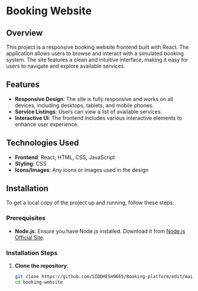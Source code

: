 # Booking Website

## Overview

This project is a responsive booking website frontend built with React. The application allows users to browse and interact with a simulated booking system. The site features a clean and intuitive interface, making it easy for users to navigate and explore available services.

## Features

- **Responsive Design**: The site is fully responsive and works on all devices, including desktops, tablets, and mobile phones.
- **Service Listings**: Users can view a list of available services.
- **Interactive UI**: The frontend includes various interactive elements to enhance user experience.

## Technologies Used

- **Frontend**: React, HTML, CSS, JavaScript
- **Styling**: CSS
- **Icons/Images**: Any icons or images used in the design

## Installation

To get a local copy of the project up and running, follow these steps:

### Prerequisites

- **Node.js**: Ensure you have Node.js installed. Download it from [Node.js Official Site](https://nodejs.org/).

### Installation Steps

1. **Clone the repository**:
   ```bash
   git clone https://github.com/SIDDHESH9665/Booking-platform/edit/main.git
   cd booking-website
